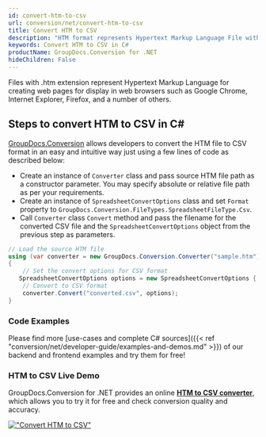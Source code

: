 ```yaml
---
id: convert-htm-to-csv
url: conversion/net/convert-htm-to-csv
title: Convert HTM to CSV
description: "HTM format represents Hypertext Markup Language File with .htm extension. Learn how to convert HTM to CSV file programmatically in C# language using GroupDocs.Conversion for .NET library."
keywords: Convert HTM to CSV in C#
productName: GroupDocs.Conversion for .NET
hideChildren: False
---
```


Files with .htm extension represent Hypertext Markup Language for creating web pages for display in web browsers such as Google Chrome, Internet Explorer, Firefox, and a number of others.

## Steps to convert HTM to CSV in C#

[GroupDocs.Conversion](https://products.groupdocs.com/conversion/net) allows developers to convert the HTM file to CSV format in an easy and intuitive way just using a few lines of code as described below:

* Create an instance of `Converter` class and pass source HTM file path as a constructor parameter. You may specify absolute or relative file path as per your requirements. 
* Create an instance of `SpreadsheetConvertOptions` class and set `Format` property to `GroupDocs.Conversion.FileTypes.SpreadsheetFileType.Csv`.
* Call `Converter` class `Convert` method and pass the filename for the converted CSV file and the `SpreadsheetConvertOptions` object from the previous step as parameters.

```csharp
// Load the source HTM file
using (var converter = new GroupDocs.Conversion.Converter("sample.htm"))
{
    // Set the convert options for CSV format
   SpreadsheetConvertOptions options = new SpreadsheetConvertOptions { Format = GroupDocs.Conversion.FileTypes.SpreadsheetFileType.Csv };
    // Convert to CSV format
    converter.Convert("converted.csv", options);
}
```

### Code Examples

Please find more [use-cases and complete C# sources]({{< ref "conversion/net/developer-guide/examples-and-demos.md" >}}) of our backend and frontend examples and try them for free!

### HTM to CSV Live Demo

GroupDocs.Conversion for .NET provides an online [**HTM to CSV converter**](https://products.groupdocs.app/conversion/htm-to-csv), which allows you to try it for free and check conversion quality and accuracy.

[!["Convert HTM to CSV"](conversion/net/images/convert-to-csv/convert-htm-to-csv.png)](https://products.groupdocs.app/conversion/htm-to-csv)